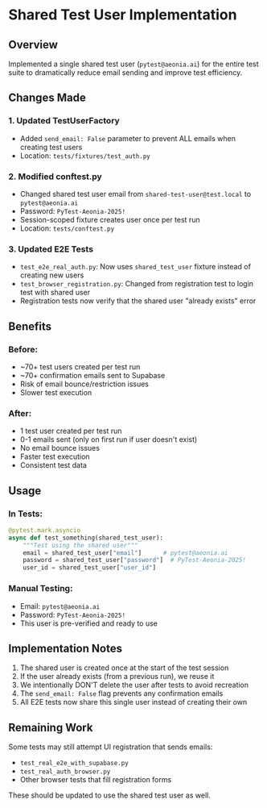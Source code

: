 # Shared Test User Implementation

## Overview
Implemented a single shared test user (`pytest@aeonia.ai`) for the entire test suite to dramatically reduce email sending and improve test efficiency.

## Changes Made

### 1. Updated TestUserFactory
- Added `send_email: False` parameter to prevent ALL emails when creating test users
- Location: `tests/fixtures/test_auth.py`

### 2. Modified conftest.py
- Changed shared test user email from `shared-test-user@test.local` to `pytest@aeonia.ai`
- Password: `PyTest-Aeonia-2025!`
- Session-scoped fixture creates user once per test run
- Location: `tests/conftest.py`

### 3. Updated E2E Tests
- `test_e2e_real_auth.py`: Now uses `shared_test_user` fixture instead of creating new users
- `test_browser_registration.py`: Changed from registration test to login test with shared user
- Registration tests now verify that the shared user "already exists" error

## Benefits

### Before:
- ~70+ test users created per test run
- ~70+ confirmation emails sent to Supabase
- Risk of email bounce/restriction issues
- Slower test execution

### After:
- 1 test user created per test run
- 0-1 emails sent (only on first run if user doesn't exist)
- No email bounce issues
- Faster test execution
- Consistent test data

## Usage

### In Tests:
```python
@pytest.mark.asyncio
async def test_something(shared_test_user):
    """Test using the shared user"""
    email = shared_test_user["email"]      # pytest@aeonia.ai
    password = shared_test_user["password"]  # PyTest-Aeonia-2025!
    user_id = shared_test_user["user_id"]
```

### Manual Testing:
- Email: `pytest@aeonia.ai`
- Password: `PyTest-Aeonia-2025!`
- This user is pre-verified and ready to use

## Implementation Notes

1. The shared user is created once at the start of the test session
2. If the user already exists (from a previous run), we reuse it
3. We intentionally DON'T delete the user after tests to avoid recreation
4. The `send_email: False` flag prevents any confirmation emails
5. All E2E tests now share this single user instead of creating their own

## Remaining Work

Some tests may still attempt UI registration that sends emails:
- `test_real_e2e_with_supabase.py`
- `test_real_auth_browser.py`
- Other browser tests that fill registration forms

These should be updated to use the shared test user as well.